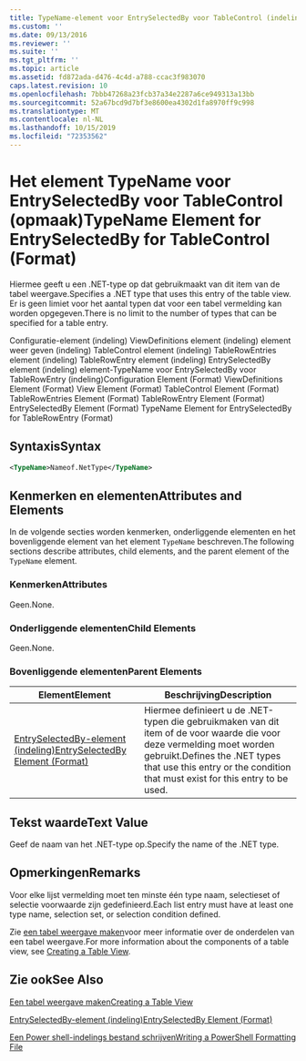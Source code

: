 ```yaml
---
title: TypeName-element voor EntrySelectedBy voor TableControl (indeling) | Microsoft Docs
ms.custom: ''
ms.date: 09/13/2016
ms.reviewer: ''
ms.suite: ''
ms.tgt_pltfrm: ''
ms.topic: article
ms.assetid: fd872ada-d476-4c4d-a788-ccac3f983070
caps.latest.revision: 10
ms.openlocfilehash: 7bbb47268a23fcb37a34e2287a6ce949313a13bb
ms.sourcegitcommit: 52a67bcd9d7bf3e8600ea4302d1fa8970ff9c998
ms.translationtype: MT
ms.contentlocale: nl-NL
ms.lasthandoff: 10/15/2019
ms.locfileid: "72353562"
---
```

# <a name="typename-element-for-entryselectedby-for-tablecontrol-format"></a><span data-ttu-id="4361a-102">Het element TypeName voor EntrySelectedBy voor TableControl (opmaak)</span><span class="sxs-lookup"><span data-stu-id="4361a-102">TypeName Element for EntrySelectedBy for TableControl (Format)</span></span>

<span data-ttu-id="4361a-103">Hiermee geeft u een .NET-type op dat gebruikmaakt van dit item van de tabel weergave.</span><span class="sxs-lookup"><span data-stu-id="4361a-103">Specifies a .NET type that uses this entry of the table view.</span></span> <span data-ttu-id="4361a-104">Er is geen limiet voor het aantal typen dat voor een tabel vermelding kan worden opgegeven.</span><span class="sxs-lookup"><span data-stu-id="4361a-104">There is no limit to the number of types that can be specified for a table entry.</span></span>

<span data-ttu-id="4361a-105">Configuratie-element (indeling) ViewDefinitions element (indeling) element weer geven (indeling) TableControl element (indeling) TableRowEntries element (indeling) TableRowEntry element (indeling) EntrySelectedBy element (indeling) element-TypeName voor EntrySelectedBy voor TableRowEntry (indeling)</span><span class="sxs-lookup"><span data-stu-id="4361a-105">Configuration Element (Format) ViewDefinitions Element (Format) View Element (Format) TableControl Element (Format) TableRowEntries Element (Format) TableRowEntry Element (Format) EntrySelectedBy Element (Format) TypeName Element for EntrySelectedBy for TableRowEntry (Format)</span></span>

## <a name="syntax"></a><span data-ttu-id="4361a-106">Syntaxis</span><span class="sxs-lookup"><span data-stu-id="4361a-106">Syntax</span></span>

```xml
<TypeName>Nameof.NetType</TypeName>
```

## <a name="attributes-and-elements"></a><span data-ttu-id="4361a-107">Kenmerken en elementen</span><span class="sxs-lookup"><span data-stu-id="4361a-107">Attributes and Elements</span></span>

<span data-ttu-id="4361a-108">In de volgende secties worden kenmerken, onderliggende elementen en het bovenliggende element van het element `TypeName` beschreven.</span><span class="sxs-lookup"><span data-stu-id="4361a-108">The following sections describe attributes, child elements, and the parent element of the `TypeName` element.</span></span>

### <a name="attributes"></a><span data-ttu-id="4361a-109">Kenmerken</span><span class="sxs-lookup"><span data-stu-id="4361a-109">Attributes</span></span>

<span data-ttu-id="4361a-110">Geen.</span><span class="sxs-lookup"><span data-stu-id="4361a-110">None.</span></span>

### <a name="child-elements"></a><span data-ttu-id="4361a-111">Onderliggende elementen</span><span class="sxs-lookup"><span data-stu-id="4361a-111">Child Elements</span></span>

<span data-ttu-id="4361a-112">Geen.</span><span class="sxs-lookup"><span data-stu-id="4361a-112">None.</span></span>

### <a name="parent-elements"></a><span data-ttu-id="4361a-113">Bovenliggende elementen</span><span class="sxs-lookup"><span data-stu-id="4361a-113">Parent Elements</span></span>

|<span data-ttu-id="4361a-114">Element</span><span class="sxs-lookup"><span data-stu-id="4361a-114">Element</span></span>|<span data-ttu-id="4361a-115">Beschrijving</span><span class="sxs-lookup"><span data-stu-id="4361a-115">Description</span></span>|
|-------------|-----------------|
|[<span data-ttu-id="4361a-116">EntrySelectedBy-element (indeling)</span><span class="sxs-lookup"><span data-stu-id="4361a-116">EntrySelectedBy Element (Format)</span></span>](./entryselectedby-element-for-tablerowentry-for-tablecontrol-format.md)|<span data-ttu-id="4361a-117">Hiermee definieert u de .NET-typen die gebruikmaken van dit item of de voor waarde die voor deze vermelding moet worden gebruikt.</span><span class="sxs-lookup"><span data-stu-id="4361a-117">Defines the .NET types that use this entry or the condition that must exist for this entry to be used.</span></span>|

## <a name="text-value"></a><span data-ttu-id="4361a-118">Tekst waarde</span><span class="sxs-lookup"><span data-stu-id="4361a-118">Text Value</span></span>

<span data-ttu-id="4361a-119">Geef de naam van het .NET-type op.</span><span class="sxs-lookup"><span data-stu-id="4361a-119">Specify the name of the .NET type.</span></span>

## <a name="remarks"></a><span data-ttu-id="4361a-120">Opmerkingen</span><span class="sxs-lookup"><span data-stu-id="4361a-120">Remarks</span></span>

<span data-ttu-id="4361a-121">Voor elke lijst vermelding moet ten minste één type naam, selectieset of selectie voorwaarde zijn gedefinieerd.</span><span class="sxs-lookup"><span data-stu-id="4361a-121">Each list entry must have at least one type name, selection set, or selection condition defined.</span></span>

<span data-ttu-id="4361a-122">Zie [een tabel weergave maken](./creating-a-table-view.md)voor meer informatie over de onderdelen van een tabel weergave.</span><span class="sxs-lookup"><span data-stu-id="4361a-122">For more information about the components of a table view, see [Creating a Table View](./creating-a-table-view.md).</span></span>

## <a name="see-also"></a><span data-ttu-id="4361a-123">Zie ook</span><span class="sxs-lookup"><span data-stu-id="4361a-123">See Also</span></span>

[<span data-ttu-id="4361a-124">Een tabel weergave maken</span><span class="sxs-lookup"><span data-stu-id="4361a-124">Creating a Table View</span></span>](./creating-a-table-view.md)

[<span data-ttu-id="4361a-125">EntrySelectedBy-element (indeling)</span><span class="sxs-lookup"><span data-stu-id="4361a-125">EntrySelectedBy Element (Format)</span></span>](./entryselectedby-element-for-tablerowentry-for-tablecontrol-format.md)

[<span data-ttu-id="4361a-126">Een Power shell-indelings bestand schrijven</span><span class="sxs-lookup"><span data-stu-id="4361a-126">Writing a PowerShell Formatting File</span></span>](./writing-a-powershell-formatting-file.md)
